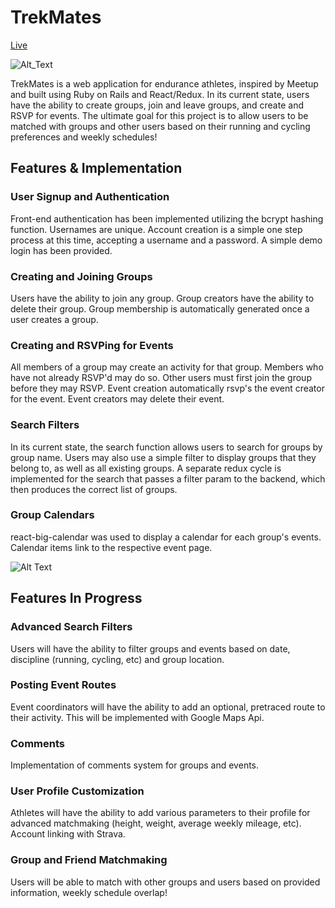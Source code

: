 # TrekMates

[Live][trekmates]

[trekmates]: http://trekmates.club

![Alt_Text](http://res.cloudinary.com/zach/image/upload/v1484956203/Screen_Shot_2017-01-20_at_3.49.24_PM_jlj9zq.png)

TrekMates is a web application for endurance athletes, inspired by Meetup and built using Ruby on Rails and React/Redux.  In its current state, users have the ability to create groups, join and leave groups, and create and RSVP for events.  The ultimate goal for this project is to allow users to be matched with groups and other users based on their running and cycling preferences and weekly schedules!

## Features & Implementation

### User Signup and Authentication
Front-end authentication has been implemented utilizing the bcrypt hashing function.  Usernames are unique.  Account creation is a simple one step process at this time, accepting a username and a password. A simple demo login has been provided.

### Creating and Joining Groups
Users have the ability to join any group.  Group creators have the ability to delete their group.  Group membership is automatically generated once a user creates a group.

### Creating and RSVPing for Events
All members of a group may create an activity for that group.  Members who have not already RSVP'd may do so.  Other users must first join the group before they may RSVP.  Event creation automatically rsvp's the event creator for the event.  Event creators may delete their event.

### Search Filters
In its current state, the search function allows users to search for groups by group name.  Users may also use a simple filter to display groups that they belong to, as well as all existing groups. A separate redux cycle is implemented for the search that passes a filter param to the backend, which then produces the correct list of groups.

### Group Calendars
react-big-calendar was used to display a calendar for each group's events.  Calendar items link to the respective event page.

![Alt Text](http://res.cloudinary.com/zach/image/upload/v1484955876/Screen_Shot_2017-01-20_at_3.44.00_PM_fc2hg6.png)


## Features In Progress

### Advanced Search Filters
Users will have the ability to filter groups and events based on date, discipline (running, cycling, etc) and group location.

### Posting Event Routes
Event coordinators will have the ability to add an optional, pretraced route to their activity.  This will be implemented with Google Maps Api.

### Comments
Implementation of comments system for groups and events.

### User Profile Customization
Athletes will have the ability to add various parameters to their profile for advanced matchmaking (height, weight, average weekly mileage, etc).  Account linking with Strava.

### Group and Friend Matchmaking
Users will be able to match with other groups and users based on provided information, weekly schedule overlap!
